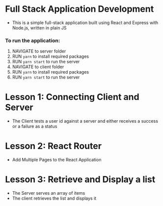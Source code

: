 #  Full Stack Application Development

* This is a simple full-stack application built using React and Express with Node.js, written in plain JS

### To run the application:
1. NAVIGATE to server folder
2. RUN ```yarn``` to install required packages
3. RUN ```yarn start``` to run the server
4. NAVIGATE to client folder
5. RUN ```yarn``` to install required packages
6. RUN ```yarn start``` to run the server


# Lesson 1: Connecting Client and Server
* The Client tests a user id against a server and either receives a success or a failure as a status

# Lesson 2: React Router
*  Add Multiple Pages to the React Application

# Lesson 3: Retrieve and Display a list
* The Server serves an array of items
* The client retrieves the list and displays it